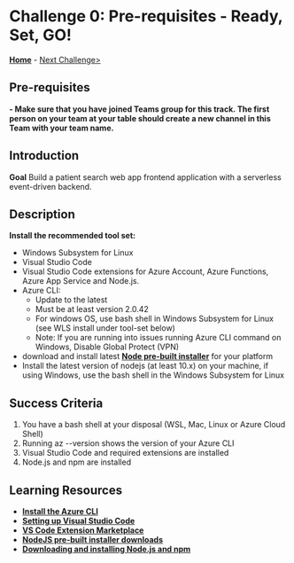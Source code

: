 # Challenge 0: Pre-requisites - Ready, Set, GO!

**[Home](../readme.md)** - [Next Challenge>](./Challenge01.md)

## Pre-requisites

**- Make sure that you have joined Teams group for this track.  The first person on your team at your table should create a new channel in this Team with your team name.**

## Introduction

**Goal**
Build a patient search web app frontend application with a serverless event-driven backend.

## Description

**Install the recommended tool set:** 
- Windows Subsystem for Linux
- Visual Studio Code
- Visual Studio Code extensions for Azure Account, Azure Functions, Azure App Service and Node.js.
- Azure CLI:
    - Update to the latest
    - Must be at least version 2.0.42
    - For windows OS, use bash shell in Windows Subsystem for Linux (see WLS install under tool-set below)
    - Note: If you are running into issues running Azure CLI command on Windows, Disable Global Protect (VPN)
- download and install latest **[Node pre-built installer](https://nodejs.org/en/download/)** for your platform
- Install the latest version of nodejs (at least 10.x) on your machine, if using Windows, use the bash shell in the Windows Subsystem for Linux



## Success Criteria

1. You have a bash shell at your disposal (WSL, Mac, Linux or Azure Cloud Shell)
2. Running az --version shows the version of your Azure CLI
3. Visual Studio Code and required extensions are installed
4. Node.js and npm are installed

## Learning Resources

- **[Install the Azure CLI](https://docs.microsoft.com/en-us/cli/azure/install-azure-cli)**
- **[Setting up Visual Studio Code](https://code.visualstudio.com/docs/setup/setup-overview)**
- **[VS Code Extension Marketplace](https://code.visualstudio.com/docs/editor/extension-gallery)**
- **[NodeJS pre-built installer downloads](https://nodejs.org/en/download/)**
- **[Downloading and installing Node.js and npm](https://docs.npmjs.com/downloading-and-installing-node-js-and-npm)**

